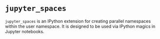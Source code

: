 # `jupyter_spaces`

`jupyter_spaces` is an IPython extension for creating parallel namespaces
within the user namespace. It is designed to be used via IPython magics in
Jupyter notebooks.
